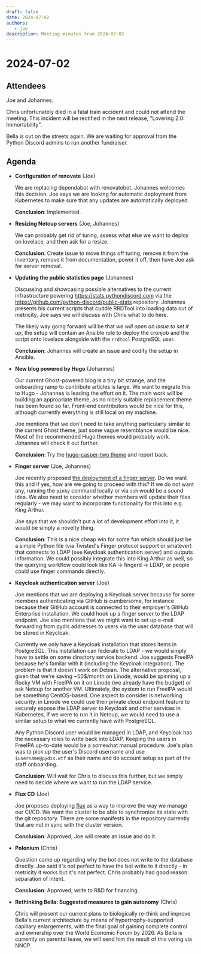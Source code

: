 ```yaml
---
draft: false
date: 2024-07-02
authors:
   - joe
description: Meeting minutes from 2024-07-02
---
```

# 2024-07-02

<!-- more -->

## Attendees

Joe and Johannes.

Chris unfortunately died in a fatal train accident and could not attend
the meeting. This incident will be rectified in the next release,
"Lovering 2.0: Immortability".

Bella is out on the streets again. We are waiting for approval from the
Python Discord admins to run another fundraiser.

## Agenda

- **Configuration of renovate** (Joe)

  We are replacing dependabot with renovatebot. Johannes welcomes this
  decision. Joe says we are looking for automatic deployment from
  Kubernetes to make sure that any updates are automatically deployed.

  **Conclusion**: Implemented.

- **Resizing Netcup servers** (Joe, Johannes)

  We can probably get rid of turing, assess what else we want to deploy
  on lovelace, and then ask for a resize.

  **Conclusion**: Create issue to move things off turing, remove it from
  the inventory, remove it from documentation, power it off, then have
  Joe ask for server removal.

- **Updating the public statistics page** (Johannes)

  Discussing and showcasing possible alternatives to the current
  infrastructure powering <https://stats.pythondiscord.com> via the
  <https://github.com/python-discord/public-stats> repository. Johannes
  presents his current scripts that cuddle RRDTool into loading data out
  of metricity, Joe says we will discuss with Chris what to do here.

  The likely way going forward will be that *we will open an issue to
  set it up*, the setup will contain an Ansible role to deploy the
  cronjob and the script onto lovelace alongside with the `rrdtool`
  PostgreSQL user.

  **Conclusion**: Johannes will create an issue and codify the setup in
  Ansible.

- **New blog powered by Hugo** (Johannes)

  Our current Ghost-powered blog is a tiny bit strange, and the
  onboarding ramp to contribute articles is large. We want to migrate
  this to Hugo - Johannes is leading the effort on it. The main work
  will be building an appropriate theme, as no nicely suitable
  replacement theme has been found so far. Front-end contributors would
  be nice for this, although currently everything is still local on my
  machine.

  Joe mentions that we don't need to take anything particularly similar
  to the current Ghost theme, just some vague resemblance would be nice.
  Most of the recommended Hugo themes would probably work. Johannes will
  check it out further.

  **Conclusion**: Try the [hugo-casper-two
  theme](https://github.com/eueung/hugo-casper-two) and report back.

- **Finger server** (Joe, Johannes)

  Joe recently proposed [the deployment of a finger
  server](https://github.com/python-discord/infra/pull/373). Do we want
  this and if yes, how are we going to proceed with this? If we do not
  want any, running the `pinky` command locally or via `ssh` would be a
  sound idea. We also need to consider whether members will update their
  files regularly - we may want to incorporate functionality for this
  into e.g. King Arthur.

  Joe says that we shouldn't put a lot of development effort into it, it
  would be simply a novelty thing.

  **Conclusion**: This is a nice cheap win for some fun which should
  just be a simple Python file (via Twisted's Finger protocol support or
  whatever) that connects to LDAP (see Keycloak authentication server)
  and outputs information. We could possibly integrate this into King
  Arthur as well, so the querying workflow could look like KA -\>
  fingerd -\> LDAP, or people could use finger commands directly.

- **Keycloak authentication server** (Joe)

  Joe mentions that we are deploying a Keycloak server because for some
  members authenticating via GitHub is cumbersome, for instance because
  their GitHub account is connected to their employer's GitHub
  Enterprise installation. We could hook up a finger server to the LDAP
  endpoint. Joe also mentions that we might want to set up e-mail
  forwarding from pydis addresses to users via the user database that
  will be stored in Keycloak.

  Currently we only have a Keycloak installation that stores items in
  PostgreSQL. This installation can federate to LDAP - we would simply
  have to settle on some directory service backend. Joe suggests FreeIPA
  because he's familar with it (including the Keycloak integration). The
  problem is that it doesn't work on Debian. The alternative proposal,
  given that we're saving ~50\$/month on Linode, would be spinning up a
  Rocky VM with FreeIPA on it on Linode (we already have the budget) or
  ask Netcup for another VM. Ultimately, the system to run FreeIPA would
  be something CentOS-based. One aspect to consider is networking
  security: in Linode we could use their private cloud endpoint feature
  to securely expose the LDAP server to Keycloak and other services in
  Kubernetes, if we were to run it in Netcup, we would need to use a
  similar setup to what we currently have with PostgreSQL.

  Any Python Discord user would be managed in LDAP, and Keycloak has the
  necessary roles to write back into LDAP. Keeping the users in FreeIPA
  up-to-date would be a somewhat manual procedure. Joe's plan was to
  pick up the user's Discord username and use `$username@pydis.wtf` as
  their name and do account setup as part of the staff onboarding.

  **Conclusion**: Will wait for Chris to discuss this further, but we
  simply need to decide where we want to run the LDAP service.

- **Flux CD** (Joe)

  Joe proposes deploying [flux](https://fluxcd.io/) as a way to improve
  the way we manage our CI/CD. We want the cluster to be able to
  synchronize its state with the git repository. There are some
  manifests in the repository currently that are not in sync with the
  cluster version.

  **Conclusion**: Approved, Joe will create an issue and do it.

- **Polonium** (Chris)

  Question came up regarding why the bot does not write to the database
  directly. Joe said it's not perfect to have the bot write to it
  directly - in metricity it works but it's not perfect. Chris probably
  had good reason: separation of intent.

  **Conclusion**: Approved, write to R&D for financing.

- **Rethinking Bella: Suggested measures to gain autonomy** (Chris)

  Chris will present our current plans to biologically re-think and
  improve Bella's current architecture by means of hypertrophy-supported
  capillary enlargements, with the final goal of gaining complete
  control and ownership over the World Economic Forum by 2026. As Bella
  is currently on parental leave, we will send him the result of this
  voting via NNCP.
